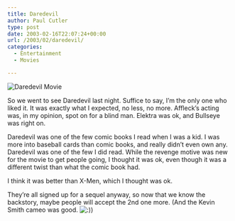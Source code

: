 ```yaml
---
title: Daredevil
author: Paul Cutler
type: post
date: 2003-02-16T22:07:24+00:00
url: /2003/02/daredevil/
categories:
  - Entertainment
  - Movies

---
```

<img src="https://i0.wp.com/www.daredevil-movie.com/images/top_left_1.jpg?w=700" border="0" alt="Daredevil Movie" data-recalc-dims="1" />

So we went to see Daredevil last night. Suffice to say, I&#8217;m the only one who liked it. It was exactly what I expected, no less, no more. Affleck&#8217;s acting was, in my opinion, spot on for a blind man. Elektra was ok, and Bullseye was right on. 

Daredevil was one of the few comic books I read when I was a kid. I was more into baseball cards than comic books, and really didn&#8217;t even own any. Daredevil was one of the few I did read. While the revenge motive was new for the movie to get people going, I thought it was ok, even though it was a different twist than what the comic book had.

I think it was better than X-Men, which I thought was ok.

They&#8217;re all signed up for a sequel anyway, so now that we know the backstory, maybe people will accept the 2nd one more. (And the Kevin Smith cameo was good.   <img src='https://i2.wp.com/www.silwenae.net/blogs/img/smilies/icon_smile.gif?w=700' alt='&#58;&#41;' class='middle' data-recalc-dims="1" />)